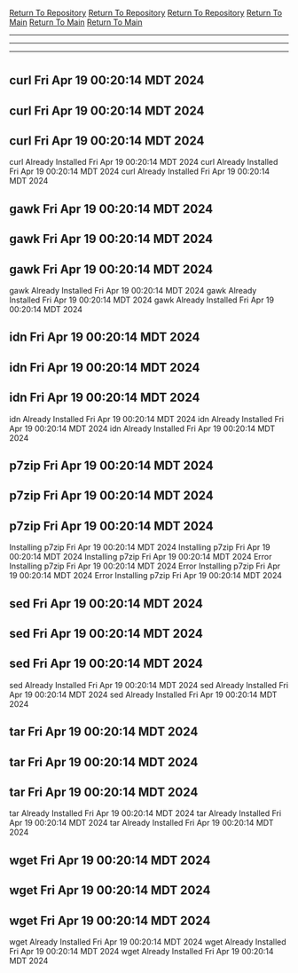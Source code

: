 [Return To Repository](https://github.com/DigitalWarrior/piholeparser/)
[Return To Repository](https://github.com/DigitalWarrior/piholeparser/)
[Return To Repository](https://github.com/DigitalWarrior/piholeparser/)
[Return To Main](https://github.com/DigitalWarrior/piholeparser/blob/master/RecentRunLogs/Mainlog.md)
[Return To Main](https://github.com/DigitalWarrior/piholeparser/blob/master/RecentRunLogs/Mainlog.md)
[Return To Main](https://github.com/DigitalWarrior/piholeparser/blob/master/RecentRunLogs/Mainlog.md)
____________________________________
____________________________________
____________________________________
# 
# 
# 
## curl Fri Apr 19 00:20:14 MDT 2024
## curl Fri Apr 19 00:20:14 MDT 2024
## curl Fri Apr 19 00:20:14 MDT 2024
curl Already Installed Fri Apr 19 00:20:14 MDT 2024
curl Already Installed Fri Apr 19 00:20:14 MDT 2024
curl Already Installed Fri Apr 19 00:20:14 MDT 2024
## gawk Fri Apr 19 00:20:14 MDT 2024
## gawk Fri Apr 19 00:20:14 MDT 2024
## gawk Fri Apr 19 00:20:14 MDT 2024
gawk Already Installed Fri Apr 19 00:20:14 MDT 2024
gawk Already Installed Fri Apr 19 00:20:14 MDT 2024
gawk Already Installed Fri Apr 19 00:20:14 MDT 2024
## idn Fri Apr 19 00:20:14 MDT 2024
## idn Fri Apr 19 00:20:14 MDT 2024
## idn Fri Apr 19 00:20:14 MDT 2024
idn Already Installed Fri Apr 19 00:20:14 MDT 2024
idn Already Installed Fri Apr 19 00:20:14 MDT 2024
idn Already Installed Fri Apr 19 00:20:14 MDT 2024
## p7zip Fri Apr 19 00:20:14 MDT 2024
## p7zip Fri Apr 19 00:20:14 MDT 2024
## p7zip Fri Apr 19 00:20:14 MDT 2024
Installing p7zip Fri Apr 19 00:20:14 MDT 2024
Installing p7zip Fri Apr 19 00:20:14 MDT 2024
Installing p7zip Fri Apr 19 00:20:14 MDT 2024
Error Installing p7zip Fri Apr 19 00:20:14 MDT 2024
Error Installing p7zip Fri Apr 19 00:20:14 MDT 2024
Error Installing p7zip Fri Apr 19 00:20:14 MDT 2024
## sed Fri Apr 19 00:20:14 MDT 2024
## sed Fri Apr 19 00:20:14 MDT 2024
## sed Fri Apr 19 00:20:14 MDT 2024
sed Already Installed Fri Apr 19 00:20:14 MDT 2024
sed Already Installed Fri Apr 19 00:20:14 MDT 2024
sed Already Installed Fri Apr 19 00:20:14 MDT 2024
## tar Fri Apr 19 00:20:14 MDT 2024
## tar Fri Apr 19 00:20:14 MDT 2024
## tar Fri Apr 19 00:20:14 MDT 2024
tar Already Installed Fri Apr 19 00:20:14 MDT 2024
tar Already Installed Fri Apr 19 00:20:14 MDT 2024
tar Already Installed Fri Apr 19 00:20:14 MDT 2024
## wget Fri Apr 19 00:20:14 MDT 2024
## wget Fri Apr 19 00:20:14 MDT 2024
## wget Fri Apr 19 00:20:14 MDT 2024
wget Already Installed Fri Apr 19 00:20:14 MDT 2024
wget Already Installed Fri Apr 19 00:20:14 MDT 2024
wget Already Installed Fri Apr 19 00:20:14 MDT 2024
